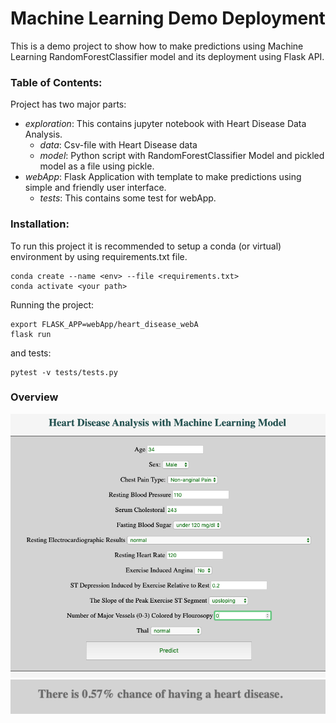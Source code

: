 # Machine Learning Demo Deployment 
This is a demo project to show how to make predictions using Machine Learning RandomForestClassifier model and its deployment using Flask API. 
  
### Table of Contents:  
Project has two major parts:
   - _exploration_: This contains jupyter notebook with Heart Disease Data Analysis.
        - _data_: Csv-file with Heart Disease data
        - _model_: Python script with RandomForestClassifier Model and pickled model as a file using pickle.
   - _webApp_: Flask Application with template to make predictions using simple and friendly user interface.
        - _tests_: This contains some test for webApp.

### Installation:
To run this project it is recommended to setup a conda (or virtual) environment by using requirements.txt file.   
```
conda create --name <env> --file <requirements.txt> 
conda activate <your path> 
```
Running the project:
```
export FLASK_APP=webApp/heart_disease_webA
flask run
```
and tests: 
```
pytest -v tests/tests.py
```
### Overview

![minipic](img/inputs.png)
![minipic](img/prediction.png)